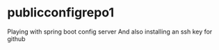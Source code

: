 # publicconfigrepo1
Playing with spring boot config server
And also installing an ssh key for github
